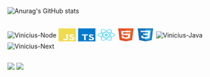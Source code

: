 ![Anurag's GitHub stats](https://github-readme-stats.vercel.app/api?username=vbasilioo&show_icons=true&theme=radical) 

<div style="display: inline_block"><br>
  <img align="center" alt="Vinicius-Node" height="30" width="40" src="https://cdn.jsdelivr.net/gh/devicons/devicon/icons/nodejs/nodejs-original-wordmark.svg" />        
  <img align="center" alt="Vinicius-Js" height="30" width="40" src="https://raw.githubusercontent.com/devicons/devicon/master/icons/javascript/javascript-plain.svg">
  <img align="center" alt="Vinicius-Ts" height="30" width="40" src="https://raw.githubusercontent.com/devicons/devicon/master/icons/typescript/typescript-plain.svg">
  <img align="center" alt="Vinicius-React" height="30" width="40" src="https://raw.githubusercontent.com/devicons/devicon/master/icons/react/react-original.svg">
  <img align="center" alt="Vinicius-HTML" height="30" width="40" src="https://raw.githubusercontent.com/devicons/devicon/master/icons/html5/html5-original.svg">
  <img align="center" alt="Vinicius-CSS" height="30" width="40" src="https://raw.githubusercontent.com/devicons/devicon/master/icons/css3/css3-original.svg">
  <img align="center" alt="Vinicius-Java" height="30" width="40" src="https://cdn.jsdelivr.net/gh/devicons/devicon/icons/java/java-plain-wordmark.svg" />
  <img align="center" alt="Vinicius-Next" height="30" width="40" src="https://cdn.jsdelivr.net/gh/devicons/devicon/icons/nextjs/nextjs-original-wordmark.svg" />
                  
</div>
  
  ##
 
<div> 
  <a href = "mailto:viniciusgbasilio@gmail.com"><img src="https://img.shields.io/badge/-Gmail-%23333?style=for-the-badge&logo=gmail&logoColor=white" target="_blank"></a>
  <a href="https://www.linkedin.com/in/vin%C3%ADcius-bas%C3%ADlio/" target="_blank"><img src="https://img.shields.io/badge/-LinkedIn-%230077B5?style=for-the-badge&logo=linkedin&logoColor=white" target="_blank"></a> 
</div>
